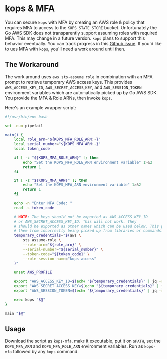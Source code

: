 # kops & MFA

You can secure `kops` with MFA by creating an AWS role & policy that requires MFA to access to the `KOPS_STATE_STORE` bucket. Unfortunately the Go AWS SDK does not transparently support assuming roles with required MFA. This may change in a future version. `kops` plans to support this behavior eventually. You can track progress in this [Github issue](https://github.com/kubernetes/kops/issues/226). If you'd like to ues MFA with `kops`, you'll need a work around until then.

## The Workaround

The work around uses `aws sts-assume role` in combination with an MFA prompt to retrieve temporary AWS access keys. This provides `AWS_ACCESS_KEY_ID`, `AWS_SECRET_ACCESS_KEY`, and `AWS_SESSION_TOKEN` environment variables which are automatically picked up by Go AWS SDK. You provide the MFA & Role ARNs, then invoke `kops`.

Here's an example wrapper script:

```bash
#!/usr/bin/env bash

set -euo pipefail

main() {
	local role_arn="${KOPS_MFA_ROLE_ARN:-}"
	local serial_number="${KOPS_MFA_ARN:-}"
	local token_code

	if [ -z "${KOPS_MFA_ROLE_ARN}" ]; then
		echo "Set the KOPS_MFA_ROLE_ARN environment variable" 1>&2
		return 1
	fi

	if [ -z "${KOPS_MFA_ARN}" ]; then
		echo "Set the KOPS_MFA_ARN environment variable" 1>&2
		return 1
	fi

	echo -n "Enter MFA Code: "
	read -s token_code

	# NOTE: The keys should not be exported as AWS_ACCESS_KEY_ID
	# or AWS_SECRET_ACCESS_KEY_ID. This will not work. They
	# should be exported as other names which can be used below. This prevents
	# them from incorrectly being picked up from libraries or commands.
	temporary_credentials="$(aws \
		sts assume-role \
		--role-arn="${role_arn}" \
		--serial-number="${serial_number}" \
		--token-code="${token_code}" \
		--role-session-name="kops-access"
	)"

	unset AWS_PROFILE

	export "AWS_ACCESS_KEY_ID=$(echo "${temporary_credentials}" | jq -re '.Credentials.AccessKeyId')"
	export "AWS_SECRET_ACCESS_KEY=$(echo "${temporary_credentials}" | jq -re '.Credentials.SecretAccessKey')"
	export "AWS_SESSION_TOKEN=$(echo "${temporary_credentials}" | jq -re '.Credentials.SessionToken')"

	exec kops "$@"
}

main "$@"
```

## Usage

Download the script as `kops-mfa`, make it executable, put it on `$PATH`, set the `KOPS_MFA_ARN` and `KOPS_MFA_ROLE_ARN` environment variables. Run as `kops-mfa` followed by any `kops` command.
